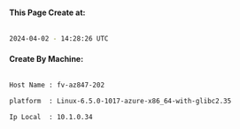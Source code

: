
   
#### This Page Create at:

```bash

2024-04-02 - 14:28:26 UTC

```

#### Create By Machine:

```bash

Host Name : fv-az847-202

platform  : Linux-6.5.0-1017-azure-x86_64-with-glibc2.35

Ip Local  : 10.1.0.34

```


